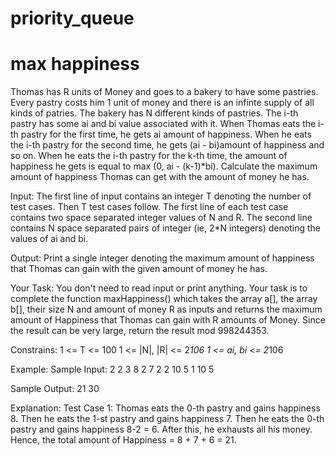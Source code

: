 # priority_queue
# max happiness
Thomas has R units of Money and goes to a bakery to have some pastries. Every pastry costs him 1 unit of money and there is an infinte supply of all kinds of patries. The bakery has N different kinds of pastries.
The i-th pastry has some ai and bi value associated with it. When Thomas eats the i-th pastry for the first time, he gets ai amount of happiness. When he eats the i-th pastry for the second time, he gets (ai - bi)amount of happiness and so on. When he eats the i-th pastry for the k-th time, the amount of happiness he gets is equal to max (0, ai - (k-1)*bi). 
Calculate the maximum amount of happiness Thomas can get with the amount of money he has. 

Input:
The first line of input contains an integer T denoting the number of test cases. Then T test cases follow. The first line of each test case contains two space separated integer values of N and R. The second line contains N space separated pairs of integer (ie, 2*N integers) denoting the values of ai and bi. 

Output: 
Print a single integer denoting the maximum amount of happiness that Thomas can gain with the given amount of money he has.

Your Task:
You don't need to read input or print anything. Your task is to complete the function maxHappiness() which takes the array a[], the array b[], their size N and amount of money R as inputs and returns the maximum amount of Happiness that Thomas can gain with R amounts of Money.
Since the result can be very large, return the result mod 998244353.

Constrains:
1 <= T <= 100
1 <= |N|, |R| <= 2*106
1 <= ai, bi <= 2*106

Example:
Sample Input:
2
2 3
8 2 7 2
2 10
5 1 10 5

Sample Output:
21
30

Explanation:
Test Case 1:
Thomas eats the 0-th pastry and gains happiness 8.
Then he eats the 1-st pastry and gains happiness 7.
Then he eats the 0-th pastry and gains happiness 8-2 = 6.
After this, he exhausts all his money. Hence, the total amount of Happiness = 8 + 7 + 6 = 21.
